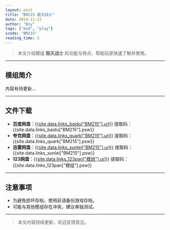 ```yaml
---
layout: post
title: "BM215 毁灭战士"
date: 2024-11-22
author: "Bny"
tags: ["mod", "play"]
scode: "BM215"
reading_time: 5
---
```


> 本文介绍模组 **毁灭战士** 的功能与特点，帮助玩家快速了解并使用。

---

## 模组简介

内容有待更新...

---

## 文件下载
- **百度网盘**：[{{site.data.links_baidu["BM215"].url}}]({{site.data.links_baidu["BM215"].url}}) 提取码：{{site.data.links_baidu["BM215"].psw}}
- **夸克网盘**：[{{site.data.links_quark["BM215"].url}}]({{site.data.links_quark["BM215"].url}}) 提取码：{{site.data.links_quark["BM215"].psw}}
- **迅雷网盘**：[{{site.data.links_xunlei["BM215"].url}}]({{site.data.links_xunlei["BM215"].url}}) 提取码：{{site.data.links_xunlei["BM215"].psw}}
- **123网盘**：[{{site.data.links_123pan["模组"].url}}]({{site.data.links_123pan["模组"].url}}) 提取码：{{site.data.links_123pan["模组"].psw}}

---

## 注意事项
- 为避免损坏存档，使用前请备份游戏存档。
- 可能与其他模组存在冲突，建议单独测试。

---

> 本文内容持续更新，欢迎反馈意见。
